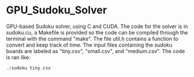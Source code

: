 # GPU_Sudoku_Solver
GPU-based Sudoku solver, using C and CUDA.
The code for the solver is in sudoku.cu, a Makefile is provided so the code can be compiled through the terminal with the command "make". The file util.h contains a function to convert and keep track of time. The input files containing the sudoku boards are labeled as "tiny.csv", "small.csv", and "medium.csv".
The code is ran like:
~~~C
./sudoku tiny.csv
~~~
